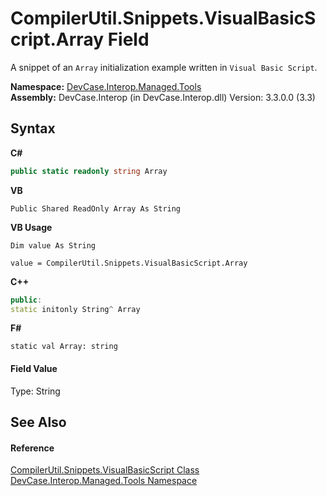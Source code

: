 # CompilerUtil.Snippets.VisualBasicScript.Array Field
 

A snippet of an `Array` initialization example written in `Visual Basic Script`.

**Namespace:**&nbsp;<a href="N_DevCase_Interop_Managed_Tools">DevCase.Interop.Managed.Tools</a><br />**Assembly:**&nbsp;DevCase.Interop (in DevCase.Interop.dll) Version: 3.3.0.0 (3.3)

## Syntax

**C#**<br />
``` C#
public static readonly string Array
```

**VB**<br />
``` VB
Public Shared ReadOnly Array As String
```

**VB Usage**<br />
``` VB Usage
Dim value As String

value = CompilerUtil.Snippets.VisualBasicScript.Array

```

**C++**<br />
``` C++
public:
static initonly String^ Array
```

**F#**<br />
``` F#
static val Array: string
```


#### Field Value
Type: String

## See Also


#### Reference
<a href="T_DevCase_Interop_Managed_Tools_CompilerUtil_Snippets_VisualBasicScript">CompilerUtil.Snippets.VisualBasicScript Class</a><br /><a href="N_DevCase_Interop_Managed_Tools">DevCase.Interop.Managed.Tools Namespace</a><br />